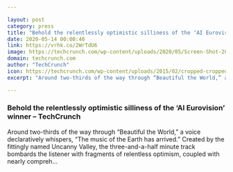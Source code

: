 ```yaml
---

layout: post
category: press
title: "Behold the relentlessly optimistic silliness of the ‘AI Eurovision’ winner"
date: 2020-05-14 00:00:40
link: https://vrhk.co/2WrTdU6
image: https://techcrunch.com/wp-content/uploads/2020/05/Screen-Shot-2020-05-13-at-11.15.09-AM.jpg?w=727
domain: techcrunch.com
author: "TechCrunch"
icon: https://techcrunch.com/wp-content/uploads/2015/02/cropped-cropped-favicon-gradient.png?w=180
excerpt: "Around two-thirds of the way through “Beautiful the World,” a voice declaratively whispers, “The music of the Earth has arrived.” Created by the fittingly named Uncanny Valley, the three-and-a-half minute track bombards the listener with fragments of relentless optimism, coupled with nearly compreh…"

---
```


### Behold the relentlessly optimistic silliness of the ‘AI Eurovision’ winner – TechCrunch

Around two-thirds of the way through “Beautiful the World,” a voice declaratively whispers, “The music of the Earth has arrived.” Created by the fittingly named Uncanny Valley, the three-and-a-half minute track bombards the listener with fragments of relentless optimism, coupled with nearly compreh…